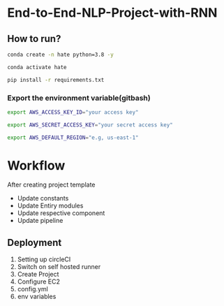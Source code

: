 # End-to-End-NLP-Project-with-RNN


## How to run?
``` bash
conda create -n hate python=3.8 -y
```

``` bash
conda activate hate
```

``` bash
pip install -r requirements.txt
```

### Export the environment variable(gitbash)

``` bash
export AWS_ACCESS_KEY_ID="your access key"
```
``` bash
export AWS_SECRET_ACCESS_KEY="your secret access key"
```
``` bash
export AWS_DEFAULT_REGION="e.g, us-east-1"  
```




# Workflow
After creating project template
 * Update constants 
 * Update Entiry modules
 * Update respective component
 * Update pipeline
 


## Deployment

1. Setting up circleCI
2. Switch on self hosted runner
3. Create Project
4. Configure EC2
5. config.yml
6. env variables
